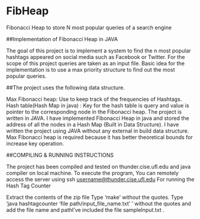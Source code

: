 # FibHeap
Fibonacci Heap to store N most popular queries of a search engine

##Implementation of Fibonacci Heap in JAVA

The goal of this project is to implement a system to find the n most popular hashtags appeared on social media such as Facebook or Twitter. For the scope of this project queries are taken as an input file. Basic idea for the implementation is to use a max priority structure to find out the most popular queries.

##The project uses the following data structure.

Max Fibonacci heap: Use to keep track of the frequencies of Hashtags.
Hash table(Hash Map in java) : Key for the hash table is query and value is pointer to the corresponding node in the Fibonacci heap.
The project is written in JAVA. I have implemented Fibonacci Heap in java and stored the address of all the nodes in a Hash Map (Built in Data Structure). I have written the project using JAVA without any external in build data structure. Max Fibonacci heap is required because it has better theoretical bounds for increase key operation.

##COMPILING & RUNNING INSTRUCTIONS

The project has been compiled and tested on thunder.cise.ufl.edu and java compiler on local machine. To execute the program, You can remotely access the server using ssh username@thunder.cise.ufl.edu For running the Hash Tag Counter

Extract the contents of the zip file
Type ‘make’ without the quotes.
Type ‘java hashtagcounter ‘file path/input_file_name.txt’ ’ without the quotes and add the file name and pathI’ve included the file sampleInput.txt .
